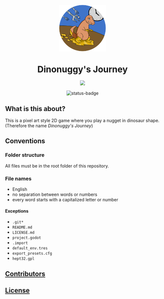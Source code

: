 <div align="center">

<img src="Icon.png" width=30%></img>

<h1>Dinonuggy's Journey</h1>

<div>

<a href="https://godotengine.org">
<img src="https://img.shields.io/badge/Godot-Game%20engine-blue?logo=godotengine&logoColor=white"></img>
</a>

![status-badge](https://ci.codeberg.org/api/badges/CoEck/Dinonuggys-Journey/status.svg)

</div>

</div>

## What is this about?

This is a pixel art style 2D game where you play a nugget in dinosaur shape. (Therefore the name *Dinonuggy's Journey*)

## Conventions

### Folder structure

All files must be in the root folder of this repository.

### File names

- English
- no separation between words or numbers
- every word starts with a capitalized letter or number

#### Exceptions

- `.git*`
- `README.md`
- `LICENSE.md`
- `project.godot`
- `.import`
- `default_env.tres`
- `export_presets.cfg`
- `hept32.gpl`

## [Contributors](https://codeberg.org/org/CoEck/members)

## [License](LICENSE.md)
